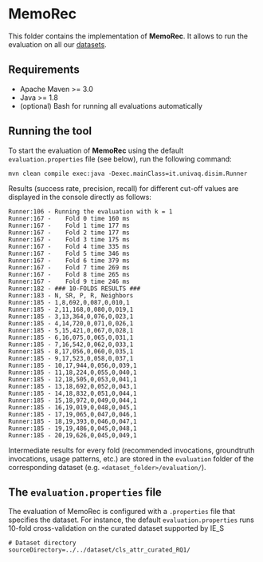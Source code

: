 # MemoRec

This folder contains the implementation of **MemoRec**. It allows to run the evaluation on all our [datasets](../../dataset/).

## Requirements

  - Apache Maven >= 3.0
  - Java >= 1.8
  - (optional) Bash for running all evaluations automatically

## Running the tool
To start the evaluation of **MemoRec** using the default `evaluation.properties` file (see below), run the following command:

```
mvn clean compile exec:java -Dexec.mainClass=it.univaq.disim.Runner
```

Results (success rate, precision, recall) for different cut-off values are displayed in the console directly as follows:

```
Runner:106 - Running the evaluation with k = 1
Runner:167 - 	Fold 0 time 160 ms
Runner:167 - 	Fold 1 time 177 ms
Runner:167 - 	Fold 2 time 177 ms
Runner:167 - 	Fold 3 time 175 ms
Runner:167 - 	Fold 4 time 335 ms
Runner:167 - 	Fold 5 time 346 ms
Runner:167 - 	Fold 6 time 379 ms
Runner:167 - 	Fold 7 time 269 ms
Runner:167 - 	Fold 8 time 265 ms
Runner:167 - 	Fold 9 time 246 ms
Runner:182 - ### 10-FOLDS RESULTS ###
Runner:183 - N, SR, P, R, Neighbors
Runner:185 - 1,8,692,0,087,0,010,1
Runner:185 - 2,11,168,0,080,0,019,1
Runner:185 - 3,13,364,0,076,0,023,1
Runner:185 - 4,14,720,0,071,0,026,1
Runner:185 - 5,15,421,0,067,0,028,1
Runner:185 - 6,16,075,0,065,0,031,1
Runner:185 - 7,16,542,0,062,0,033,1
Runner:185 - 8,17,056,0,060,0,035,1
Runner:185 - 9,17,523,0,058,0,037,1
Runner:185 - 10,17,944,0,056,0,039,1
Runner:185 - 11,18,224,0,055,0,040,1
Runner:185 - 12,18,505,0,053,0,041,1
Runner:185 - 13,18,692,0,052,0,043,1
Runner:185 - 14,18,832,0,051,0,044,1
Runner:185 - 15,18,972,0,049,0,044,1
Runner:185 - 16,19,019,0,048,0,045,1
Runner:185 - 17,19,065,0,047,0,046,1
Runner:185 - 18,19,393,0,046,0,047,1
Runner:185 - 19,19,486,0,045,0,048,1
Runner:185 - 20,19,626,0,045,0,049,1
```
Intermediate results for every fold (recommended invocations, groundtruth invocations, usage patterns, etc.) are stored in the `evaluation` folder of the corresponding dataset (e.g. `<dataset_folder>/evaluation/`).
## The `evaluation.properties` file
The evaluation of MemoRec is configured with a `.properties` file that specifies the dataset. For instance, the default `evaluation.properties` runs 10-fold cross-validation on the curated dataset supported by IE_S

```
# Dataset directory 
sourceDirectory=../../dataset/cls_attr_curated_RQ1/
```
